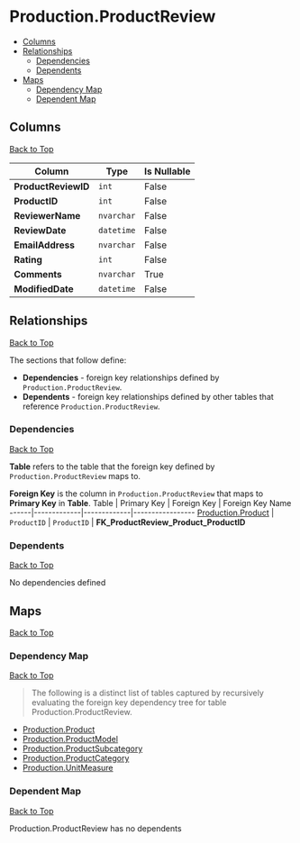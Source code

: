 # Production.ProductReview

* [Columns](#columns)
* [Relationships](#relationships)
    * [Dependencies](#dependencies)
    * [Dependents](#dependents)
* [Maps](#maps)
    * [Dependency Map](#dependency-map)
    * [Dependent Map](#dependent-map)

## Columns
[Back to Top](#productionproductreview)

Column | Type | Is Nullable
-------|------|------------
**ProductReviewID** | `int` | False
**ProductID** | `int` | False
**ReviewerName** | `nvarchar` | False
**ReviewDate** | `datetime` | False
**EmailAddress** | `nvarchar` | False
**Rating** | `int` | False
**Comments** | `nvarchar` | True
**ModifiedDate** | `datetime` | False

## Relationships
[Back to Top](#productionproductreview)


The sections that follow define:
* **Dependencies** - foreign key relationships defined by `Production.ProductReview`.
* **Dependents** - foreign key relationships defined by other tables that reference `Production.ProductReview`.

### Dependencies
[Back to Top](#productionproductreview)


**Table** refers to the table that the foreign key defined by `Production.ProductReview` maps to.

**Foreign Key** is the column in `Production.ProductReview` that maps to **Primary Key** in **Table**.
Table | Primary Key | Foreign Key | Foreign Key Name
------|-------------|-------------|-----------------
[Production.Product](./Product.md) | `ProductID` | `ProductID` | **FK_ProductReview_Product_ProductID**

### Dependents
[Back to Top](#productionproductreview)

No dependencies defined

## Maps
[Back to Top](#productionproductreview)

### Dependency Map
[Back to Top](#productionproductreview)

> The following is a distinct list of tables captured by recursively evaluating the foreign key dependency tree for table Production.ProductReview.

* [Production.Product](./Product.md)
* [Production.ProductModel](./ProductModel.md)
* [Production.ProductSubcategory](./ProductSubcategory.md)
* [Production.ProductCategory](./ProductCategory.md)
* [Production.UnitMeasure](./UnitMeasure.md)
### Dependent Map
[Back to Top](#productionproductreview)

Production.ProductReview has no dependents
